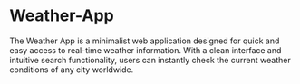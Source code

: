# Weather-App
The Weather App is a minimalist web application designed for quick and easy access to real-time weather information. With a clean interface and intuitive search functionality, users can instantly check the current weather conditions of any city worldwide.
